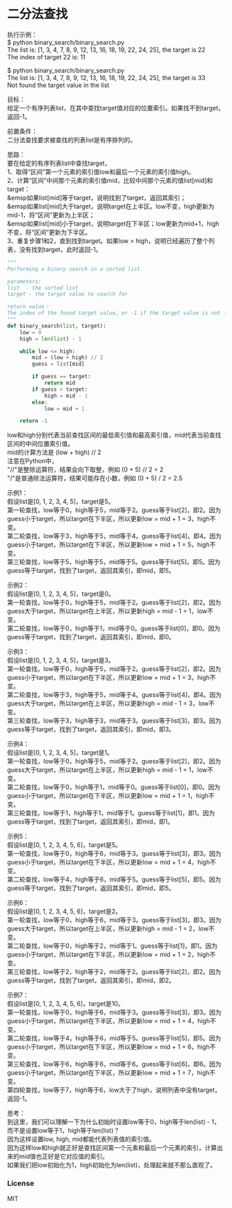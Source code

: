 # 二分法查找

执行示例：  
$ python binary_search/binary_search.py  
The list is: [1, 3, 4, 7, 8, 9, 12, 13, 16, 18, 19, 22, 24, 25], the target is 22  
The index of target 22 is: 11  
  
$ python binary_search/binary_search.py  
The list is: [1, 3, 4, 7, 8, 9, 12, 13, 16, 18, 19, 22, 24, 25], the target is 33  
Not found the target value in the list  
  
目标：  
给定一个有序列表list，在其中查找target值对应的位置索引。如果找不到target，返回-1。 
  
前置条件：  
二分法查找要求被查找的列表list是有序排列的。  
  
思路：  
要在给定的有序列表list中查找target，  
1、取得“区间”第一个元素的索引值low和最后一个元素的索引值high。  
2、计算“区间”中间那个元素的索引值mid，比较中间那个元素的值list[mid]和target：   
&emsp如果list[mid]等于target，说明找到了target，返回其索引；  
&emsp如果list[mid]大于target，说明target在上半区。low不变，high更新为mid-1，将“区间”更新为上半区；  
&emsp如果list[mid]小于target，说明target在下半区；low更新为mid+1，high不变，将“区间”更新为下半区。  
3、重复步骤1和2，直到找到target。如果low > high，说明已经遍历了整个列表，没有找到target，此时返回-1。  
  
```python
"""
Performing a binary search in a sorted list.

parameters:
list  - the sorted list
target - the target value to search for

return value：
The index of the found target value, or -1 if the target value is not found.
"""
def binary_search(list, target):
    low = 0
    high = len(list) - 1

    while low <= high:
        mid = (low + high) // 2
        guess = list[mid]

        if guess == target:
            return mid
        if guess > target:
            high = mid - 1
        else:
            low = mid + 1

    return -1
```
  
low和high分别代表当前查找区间的最低索引值和最高索引值，mid代表当前查找区间的中间位置索引值。  
mid的计算方法是 (low + high) // 2  
注意在Python中，  
"//"是整除运算符，结果会向下取整，例如 (0 + 5) // 2 = 2  
"/"是普通除法运算符，结果可能存在小数，例如 (0 + 5) / 2 = 2.5  
  
示例1：  
假设list是[0, 1, 2, 3, 4, 5]，target是5。  
第一轮查找，low等于0，high等于5，mid等于2。guess等于list[2]，即2。因为guess小于target，所以target在下半区，所以更新low = mid + 1 = 3，high不变。  
第二轮查找，low等于3，high等于5，mid等于4。guess等于list[4]，即4。因为guess小于target，所以target在下半区，所以更新low = mid + 1 = 5，high不变。  
第三轮查找，low等于5，high等于5，mid等于5。guess等于list[5]，即5。因为guess等于target，找到了target，返回其索引，即mid，即5。  
  
示例2：  
假设list是[0, 1, 2, 3, 4, 5]，target是0。  
第一轮查找，low等于0，high等于5，mid等于2。guess等于list[2]，即2。因为guess大于target，所以target在上半区，所以更新high = mid - 1 = 1，low不变。  
第二轮查找，low等于0，high等于1，mid等于0。guess等于list[0]，即0。因为guess等于target，找到了target，返回其索引，即mid，即0。  
  
示例3：  
假设list是[0, 1, 2, 3, 4, 5]，target是3。  
第一轮查找，low等于0，high等于5，mid等于2。guess等于list[2]，即2。因为guess小于target，所以target在下半区，所以更新low = mid + 1 = 3，high不变。  
第二轮查找，low等于3，high等于5，mid等于4。guess等于list[4]，即4。因为guess大于target，所以target在上半区，所以更新high = mid - 1 = 3，low不变。  
第三轮查找，low等于3，high等于3，mid等于3。guess等于list[3]，即3。因为guess等于target，找到了target，返回其索引，即mid，即3。  
  
示例4：  
假设list是[0, 1, 2, 3, 4, 5]，target是1。  
第一轮查找，low等于0，high等于5，mid等于2。guess等于list[2]，即2。因为guess大于target，所以target在上半区，所以更新high = mid - 1 = 1，low不变。  
第二轮查找，low等于0，high等于1，mid等于0。guess等于list[0]，即0。因为guess小于target，所以target在下半区，所以更新low = mid + 1 = 1，high不变。  
第三轮查找，low等于1，high等于1，mid等于1。guess等于list[1]，即1。因为guess等于target，找到了target，返回其索引，即mid，即1。  
  
示例5：  
假设list是[0, 1, 2, 3, 4, 5, 6]，target是5。  
第一轮查找，low等于0，high等于6，mid等于3。guess等于list[3]，即3。因为guess小于target，所以target在下半区，所以更新low = mid + 1 = 4，high不变。  
第二轮查找，low等于4，high等于6，mid等于5。guess等于list[5]，即5。因为guess等于target，找到了target，返回其索引，即mid，即5。  
  
示例6：  
假设list是[0, 1, 2, 3, 4, 5, 6]，target是2。  
第一轮查找，low等于0，high等于6，mid等于3。guess等于list[3]，即3。因为guess大于target，所以target在上半区，所以更新high = mid - 1 = 2，low不变。  
第二轮查找，low等于0，high等于2，mid等于1。guess等于list[1]，即1。因为guess小于target，所以target在下半区，所以更新low = mid + 1 = 2，high不变。  
第三轮查找，low等于2，high等于2，mid等于2。guess等于list[2]，即2。因为guess等于target，找到了target，返回其索引，即mid，即2。  
  
示例7：  
假设list是[0, 1, 2, 3, 4, 5, 6]，target是10。  
第一轮查找，low等于0，high等于6，mid等于3。guess等于list[3]，即3。因为guess小于target，所以target在下半区，所以更新low = mid + 1 = 4，high不变。  
第二轮查找，low等于4，high等于6，mid等于5。guess等于list[5]，即5。因为guess小于target，所以target在下半区，所以更新low = mid + 1 = 6，high不变。  
第三轮查找，low等于6，high等于6，mid等于6。guess等于list[6]，即6。因为guess小于target，所以target在下半区，所以更新low = mid + 1 = 7，high不变。  
第四轮查找，low等于7，high等于6，low大于了high，说明列表中没有target，返回-1。  
  
思考：  
到这里，我们可以理解一下为什么初始时设置low等于0，high等于len(list) - 1，而不是设置low等于1，high等于len(list)？  
因为这样设置low, high, mid都能代表列表值的索引值。  
因为这样low和high就正好是查找区间第一个元素和最后一个元素的索引，计算出来的mid值也正好是它对应值的索引。  
如果我们把low初始化为1，high初始化为len(list)，处理起来就不那么直观了。  
  
### License  
  
MIT
